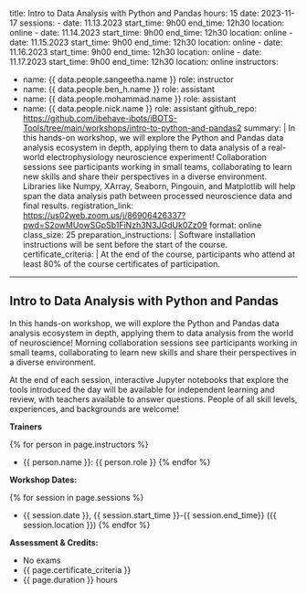title: Intro to Data Analysis with Python and Pandas
hours: 15
date: 2023-11-17
sessions:
    - date: 11.13.2023
      start_time: 9h00
      end_time: 12h30
      location: online
    - date: 11.14.2023
      start_time: 9h00
      end_time: 12h30
      location: online
    - date: 11.15.2023
      start_time: 9h00
      end_time: 12h30
      location: online
    - date: 11.16.2023
      start_time: 9h00
      end_time: 12h30
      location: online
    - date: 11.17.2023
      start_time: 9h00
      end_time: 12h30
      location: online
instructors:
  - name: {{ data.people.sangeetha.name }}
    role: instructor
  - name: {{ data.people.ben_h.name }}
    role: assistant
  - name: {{ data.people.mohammad.name }}
    role: assistant
  - name: {{ data.people.nick.name }}
    role: assistant
github_repo: https://github.com/ibehave-ibots/iBOTS-Tools/tree/main/workshops/intro-to-python-and-pandas2
summary:  | 
    In this hands-on workshop, we will explore the Python and Pandas data analysis ecosystem in depth, applying them to data analysis of a real-world electrophysiology neuroscience experiment! Collaboration sessions see participants working in small teams, collaborating to learn new skills and share their perspectives in a diverse environment.  Libraries like Numpy, XArray, Seaborn, Pingouin, and Matplotlib will help span the data analysis path between processed neuroscience data and final results.
registration_link: https://us02web.zoom.us/j/86906426337?pwd=S2owMUowSGpSb1FiNzh3N3JGdUk0Zz09
format: online
class_size: 25
preparation_instructions: |
    Software installation instructions will be sent before the start of the course.
certificate_criteria: | 
    At the end of the course, participants who attend at least 80% of the course certificates of participation.
--- 

##  Intro to Data Analysis with Python and Pandas

In this hands-on workshop, we will explore the Python and Pandas data analysis ecosystem in depth, applying them to data analysis from the world of neuroscience! Morning collaboration sessions see participants working in small teams, collaborating to learn new skills and share their perspectives in a diverse environment.

At the end of each session, interactive Jupyter notebooks that explore the tools introduced the day will be available for independent learning and review, with teachers available to answer questions. People of all skill levels, experiences, and backgrounds are welcome!

**Trainers**

{% for person in page.instructors %}
  - {{ person.name }}: {{ person.role }}
{% endfor %}

**Workshop Dates:**

{% for session in page.sessions %}
- {{ session.date }}, {{ session.start_time }}-{{ session.end_time}} ({{ session.location }})
{% endfor %}

**Assessment & Credits:**

- No exams
- {{ page.certificate_criteria }}
- {{ page.duration }} hours

